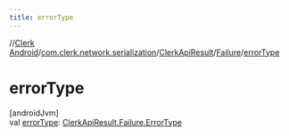 ```yaml
---
title: errorType
---
```

//[Clerk Android](../../../../index.html)/[com.clerk.network.serialization](../../index.html)/[ClerkApiResult](../index.html)/[Failure](index.html)/[errorType](error-type.html)



# errorType



[androidJvm]\
val [errorType](error-type.html): [ClerkApiResult.Failure.ErrorType](-error-type/index.html)




